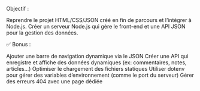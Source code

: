 Objectif :

Reprendre le projet HTML/CSS/JSON créé en fin de parcours et l’intégrer à Node.js.
Créer un serveur Node.js qui gère le front-end et une API JSON pour la gestion des données.

✅ Bonus :

Ajouter une barre de navigation dynamique via le JSON
Créer une API qui enregistre et affiche des données dynamiques (ex: commentaires, notes, articles...)
Optimiser le chargement des fichiers statiques
Utiliser dotenv pour gérer des variables d’environnement (comme le port du serveur)
Gérer des erreurs 404 avec une page dédiée
